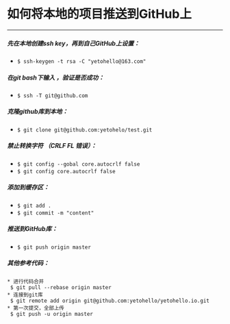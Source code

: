 # 如何将本地的项目推送到GitHub上  
***
#####  先在本地创建ssh key，再到自己GitHub上设置：
* `$ ssh-keygen -t rsa -C "yetohello@163.com"`  
##### 在git bash下输入 ，验证是否成功： 
* `$ ssh -T git@github.com` 
##### 克隆github库到本地：  
* `$ git clone git@github.com:yetohelo/test.git`  
##### 禁止转换字符 （CRLF FL 错误）：  
* `$ git config --gobal core.autocrlf false`  
* `$ git config core.autocrlf false`  
##### 添加到缓存区：  
* `$ git add .`  
* `$ git commit -m "content"` 
##### 推送到GitHub库：  
* `$ git push origin master`  
##### 其他参考代码：   
	* 进行代码合并  
	 $ git pull --rebase origin master   
	* 连接到git库  
	 $ git remote add origin git@github.com:yetohello/yetohello.io.git   
	* 第一次提交，全部上传  
	 $ git push -u origin master
   
